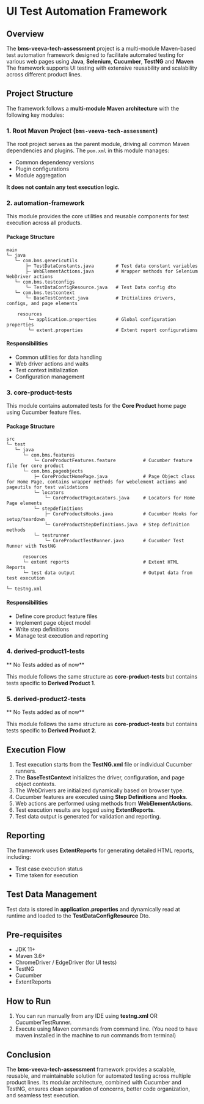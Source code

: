 # UI Test Automation Framework 

## Overview

The **bms-veeva-tech-assessment** project is a multi-module Maven-based test automation framework designed to facilitate automated testing for various web pages using **Java**, **Selenium**, **Cucumber**, **TestNG** and **Maven** The framework supports UI testing with extensive reusability and scalability across different product lines.

## Project Structure

The framework follows a **multi-module Maven architecture** with the following key modules:

### 1. Root Maven Project (`bms-veeva-tech-assessment`)

The root project serves as the parent module, driving all common Maven dependencies and plugins. The `pom.xml` in this module manages:

- Common dependency versions
- Plugin configurations
- Module aggregation

**It does not contain any test execution logic.**

### 2. **automation-framework**

This module provides the core utilities and reusable components for test execution across all products.

#### Package Structure

```
main
└─ java
   └─ com.bms.genericutils
       ├─ TestDataConstants.java        # Test data constant variables
       ├─ WebElementActions.java        # Wrapper methods for Selenium WebDriver actions
   └─ com.bms.testconfigs
       └─ TestDataConfigResource.java   # Test Data config dto
   └─ com.bms.testcontext
       └─ BaseTestContext.java          # Initializes drivers, configs, and page elements

    resources
        └─ application.properties       # Global configuration properties
        └─ extent.properties            # Extent report configurations
```

#### Responsibilities

- Common utilities for data handling
- Web driver actions and waits
- Test context initialization
- Configuration management

### 3. **core-product-tests**

This module contains automated tests for the **Core Product** home page using Cucumber feature files.

#### Package Structure

```
src
└─ test
   └─ java
      └─ com.bms.features
          └─ CoreProductFeatures.feature          # Cucumber feature file for core product
      └─ com.bms.pageobjects
          ├─ CoreProductHomePage.java             # Page Object class for Home Page, contains wrapper methods for webelement actions and pageutils for test validations
          └─ locators
              └─ CoreProductPageLocators.java     # Locators for Home Page elements
          └─ stepdefinitions
              ├─ CoreProductsHooks.java           # Cucumber Hooks for setup/teardown
              └─ CoreProductStepDefinitions.java  # Step definition methods
          └─ testrunner
              └─ CoreProductTestRunner.java       # Cucumber Test Runner with TestNG

      resources
      └─ extent reports                           # Extent HTML Reports
      └─ test data output                         # Output data from test execution
      
└─ testng.xml                           
```

#### Responsibilities

- Define core product feature files
- Implement page object model
- Write step definitions
- Manage test execution and reporting

### 4. **derived-product1-tests**

** No Tests added as of now**

This module follows the same structure as **core-product-tests** but contains tests specific to **Derived Product 1**.

### 5. **derived-product2-tests**

** No Tests added as of now**

This module follows the same structure as **core-product-tests** but contains tests specific to **Derived Product 2**.

## Execution Flow

1. Test execution starts from the **TestNG.xml** file or individual Cucumber runners.
2. The **BaseTestContext** initializes the driver, configuration, and page object contexts.
3. The WebDrivers are initialized dynamically based on browser type.
4. Cucumber features are executed using **Step Definitions** and **Hooks**.
5. Web actions are performed using methods from **WebElementActions**.
6. Test execution results are logged using **ExtentReports**.
7. Test data output is generated for validation and reporting.

## Reporting

The framework uses **ExtentReports** for generating detailed HTML reports, including:

- Test case execution status
- Time taken for execution

## Test Data Management

Test data is stored in **application.properties** and dynamically read at runtime and loaded to the **TestDataConfigResource** Dto.

## Pre-requisites

- JDK 11+
- Maven 3.6+
- ChromeDriver / EdgeDriver (for UI tests)
- TestNG
- Cucumber
- ExtentReports

## How to Run

1. You can run manually from any IDE using **testng.xml** OR CucumberTestRunner.
2. Execute using Maven commands from command line. (You need to have maven installed in the machine to run commands from terminal)

## Conclusion

The **bms-veeva-tech-assessment** framework provides a scalable, reusable, and maintainable solution for automated testing across multiple product lines. Its modular architecture, combined with Cucumber and TestNG, ensures clean separation of concerns, better code organization, and seamless test execution.

